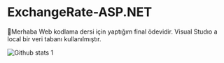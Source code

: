 # ExchangeRate-ASP.NET



👋Merhaba Web kodlama dersi için yaptığım final ödevidir. Visual Studıo a local bir veri tabanı kullanılmıştır.



![Github stats 1](https://github-readme-stats.vercel.app/api?username=seymaazehra&show_icons=true&theme=gradient)
